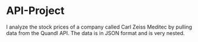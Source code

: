# API-Project

I analyze the stock prices of a company called Carl Zeiss Meditec by pulling data from the Quandl API. The data is in JSON format and is very nested.